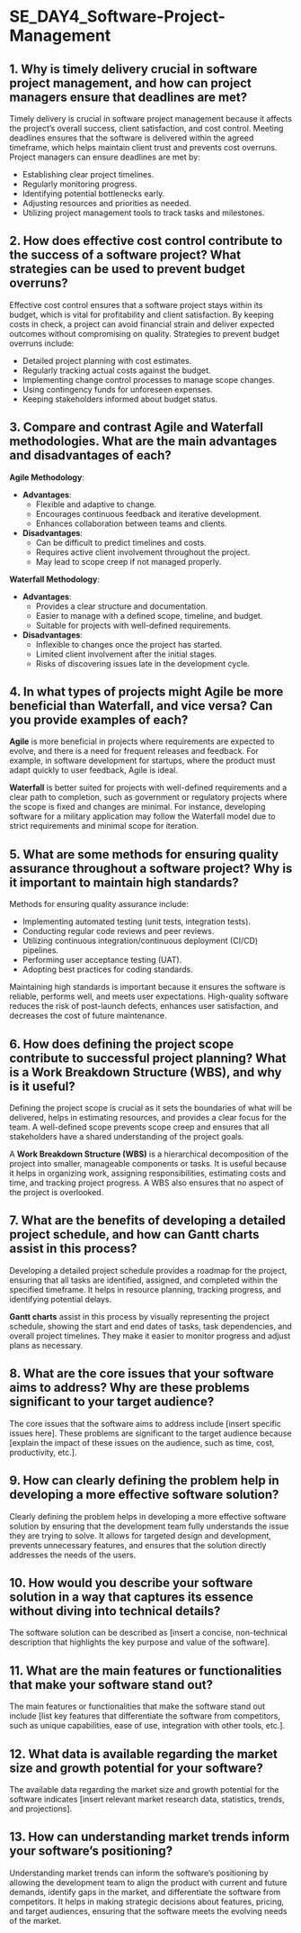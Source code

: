 # SE_DAY4_Software-Project-Management

## 1. Why is timely delivery crucial in software project management, and how can project managers ensure that deadlines are met?

Timely delivery is crucial in software project management because it affects the project’s overall success, client satisfaction, and cost control. Meeting deadlines ensures that the software is delivered within the agreed timeframe, which helps maintain client trust and prevents cost overruns. Project managers can ensure deadlines are met by:
- Establishing clear project timelines.
- Regularly monitoring progress.
- Identifying potential bottlenecks early.
- Adjusting resources and priorities as needed.
- Utilizing project management tools to track tasks and milestones.

## 2. How does effective cost control contribute to the success of a software project? What strategies can be used to prevent budget overruns?

Effective cost control ensures that a software project stays within its budget, which is vital for profitability and client satisfaction. By keeping costs in check, a project can avoid financial strain and deliver expected outcomes without compromising on quality. Strategies to prevent budget overruns include:
- Detailed project planning with cost estimates.
- Regularly tracking actual costs against the budget.
- Implementing change control processes to manage scope changes.
- Using contingency funds for unforeseen expenses.
- Keeping stakeholders informed about budget status.

## 3. Compare and contrast Agile and Waterfall methodologies. What are the main advantages and disadvantages of each?

**Agile Methodology**:
- **Advantages**: 
  - Flexible and adaptive to change.
  - Encourages continuous feedback and iterative development.
  - Enhances collaboration between teams and clients.
- **Disadvantages**:
  - Can be difficult to predict timelines and costs.
  - Requires active client involvement throughout the project.
  - May lead to scope creep if not managed properly.

**Waterfall Methodology**:
- **Advantages**:
  - Provides a clear structure and documentation.
  - Easier to manage with a defined scope, timeline, and budget.
  - Suitable for projects with well-defined requirements.
- **Disadvantages**:
  - Inflexible to changes once the project has started.
  - Limited client involvement after the initial stages.
  - Risks of discovering issues late in the development cycle.

## 4. In what types of projects might Agile be more beneficial than Waterfall, and vice versa? Can you provide examples of each?

**Agile** is more beneficial in projects where requirements are expected to evolve, and there is a need for frequent releases and feedback. For example, in software development for startups, where the product must adapt quickly to user feedback, Agile is ideal.

**Waterfall** is better suited for projects with well-defined requirements and a clear path to completion, such as government or regulatory projects where the scope is fixed and changes are minimal. For instance, developing software for a military application may follow the Waterfall model due to strict requirements and minimal scope for iteration.

## 5. What are some methods for ensuring quality assurance throughout a software project? Why is it important to maintain high standards?

Methods for ensuring quality assurance include:
- Implementing automated testing (unit tests, integration tests).
- Conducting regular code reviews and peer reviews.
- Utilizing continuous integration/continuous deployment (CI/CD) pipelines.
- Performing user acceptance testing (UAT).
- Adopting best practices for coding standards.

Maintaining high standards is important because it ensures the software is reliable, performs well, and meets user expectations. High-quality software reduces the risk of post-launch defects, enhances user satisfaction, and decreases the cost of future maintenance.

## 6. How does defining the project scope contribute to successful project planning? What is a Work Breakdown Structure (WBS), and why is it useful?

Defining the project scope is crucial as it sets the boundaries of what will be delivered, helps in estimating resources, and provides a clear focus for the team. A well-defined scope prevents scope creep and ensures that all stakeholders have a shared understanding of the project goals.

A **Work Breakdown Structure (WBS)** is a hierarchical decomposition of the project into smaller, manageable components or tasks. It is useful because it helps in organizing work, assigning responsibilities, estimating costs and time, and tracking project progress. A WBS also ensures that no aspect of the project is overlooked.

## 7. What are the benefits of developing a detailed project schedule, and how can Gantt charts assist in this process?

Developing a detailed project schedule provides a roadmap for the project, ensuring that all tasks are identified, assigned, and completed within the specified timeframe. It helps in resource planning, tracking progress, and identifying potential delays.

**Gantt charts** assist in this process by visually representing the project schedule, showing the start and end dates of tasks, task dependencies, and overall project timelines. They make it easier to monitor progress and adjust plans as necessary.

## 8. What are the core issues that your software aims to address? Why are these problems significant to your target audience?

The core issues that the software aims to address include [insert specific issues here]. These problems are significant to the target audience because [explain the impact of these issues on the audience, such as time, cost, productivity, etc.].

## 9. How can clearly defining the problem help in developing a more effective software solution?

Clearly defining the problem helps in developing a more effective software solution by ensuring that the development team fully understands the issue they are trying to solve. It allows for targeted design and development, prevents unnecessary features, and ensures that the solution directly addresses the needs of the users.

## 10. How would you describe your software solution in a way that captures its essence without diving into technical details?

The software solution can be described as [insert a concise, non-technical description that highlights the key purpose and value of the software].

## 11. What are the main features or functionalities that make your software stand out?

The main features or functionalities that make the software stand out include [list key features that differentiate the software from competitors, such as unique capabilities, ease of use, integration with other tools, etc.].

## 12. What data is available regarding the market size and growth potential for your software?

The available data regarding the market size and growth potential for the software indicates [insert relevant market research data, statistics, trends, and projections].

## 13. How can understanding market trends inform your software’s positioning?

Understanding market trends can inform the software’s positioning by allowing the development team to align the product with current and future demands, identify gaps in the market, and differentiate the software from competitors. It helps in making strategic decisions about features, pricing, and target audiences, ensuring that the software meets the evolving needs of the market.
